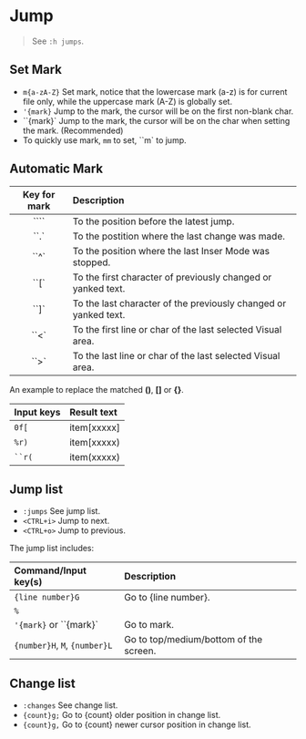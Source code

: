 # Jump

> See `:h jumps`.


## Set Mark

- `m{a-zA-Z}` Set mark, notice that the lowercase mark (a-z) is for current file only, while the uppercase mark (A-Z) is globally set.
- `'{mark}` Jump to the mark, the cursor will be on the first non-blank char.
- ``{mark}` Jump to the mark, the cursor will be on the char when setting the mark. (Recommended)
- To quickly use mark, `mm` to set, ``m` to jump.

## Automatic Mark

| Key for mark | Description |
|:------------:|:------------|
| ```` | To the position before the latest jump. |
| ``.` | To the postition where the last change was made. |
| ``^` | To the position where the last Inser Mode was stopped. |
| ``[` | To the first character of previously changed or yanked text. |
| ``]` | To the last character of the previously changed or yanked text. |
| ``<` | To the first line or char of the last selected Visual area. |
| ``>` | To the last line or char of the last selected Visual area. |


An example to replace the matched **()**, **[]** or **{}**.

| Input keys | Result text |
|:-----------|:------------|
| `0f[` | item[xxxxx] |
| `%r)` | item[xxxxx) |
| ` ``r( ` | item(xxxxx) |


## Jump list

- `:jumps` See jump list.
- `<CTRL+i>` Jump to next.
- `<CTRL+o>` Jump to previous.

The jump list includes:

| Command/Input key(s) | Description |
|:---------------------|:------------|
| `{line number}G` | Go to {line number}. |
| `%` | |
| `'{mark}` or ``{mark}` | Go to mark. |
| `{number}H`, `M`, `{number}L` | Go to top/medium/bottom of the screen. |


## Change list

- `:changes` See change list.
- `{count}g;` Go to {count} older position in change list. 
- `{count}g,` Go to {count} newer cursor position in change list. 